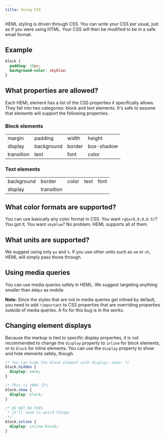 ```yaml
---
title: Using CSS
---
```


HEML styling is driven through CSS. You can write your CSS per usual, just as if you were using HTML. Your CSS will then be modified to be in a safe email format.

## Example

```css
block {
  padding: 10px;
  background-color: skyblue;
}
```

## What properties are allowed?

Each HEML element has a list of the CSS properties it specifically allows. They fall into two categories: block and text elements. It's safe to assume that elements will support the following properties. 

### Block elements

<div class="fixed-table bordered-table">

| | | | |
| --- | --- | --- | --- |
| margin | padding | width  | height |
| display | background | border | box-shadow |
| transition | text | font | color |

</div>

### Text elements

<div class="fixed-table bordered-table">

| | | | | |
| --- | --- | --- | --- | --- |
| background | border | color | text | font |
| display | transition | | |

</div>

## What color formats are supported?

You can use basically any color format in CSS. You want `rgba(0,0,0,0.5)`? You got it. You want `skyblue`? No problem. HEML supports all of them.

## What units are supported?

We suggest using only `px` and `%`. If you use other units such as `em` or `vh`, HEML will simply pass those through.

## Using media queries

You can use media queries safely in HEML. We suggest targeting anything smaller than `480px` as mobile.

**Note:** Since the styles that are not in media queries get inlined by default, you need to add `!important` to CSS properties that are overriding properties outside of media queries. A fix for this bug is in the works.

## Changing element displays

Because the markup is tied to specific display properties, it is not recommended to change the `display` property to `inline` for block elements, or to `block` for inline elements. You can use the `display` property to show and hide elements safely, though.

```css
/* You can hide the block element with display: none; */
block.hidden {
  display: none;
}

/* This is 100% 👌*/
block.show {
  display: block;
}

/* DO NOT DO THIS
 * it'll lead to weird things
 */
block.inline {
  display: inline-block;
}
```
